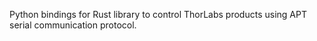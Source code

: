 Python bindings for Rust library to control ThorLabs products using APT serial communication protocol.
